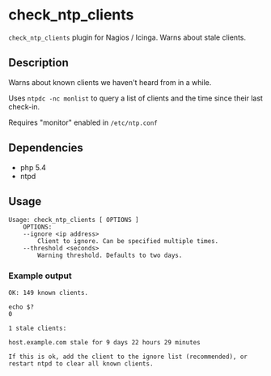 # check_ntp_clients
`check_ntp_clients` plugin for Nagios / Icinga. Warns about stale clients.

## Description
Warns about known clients we haven't heard from in a while.

Uses `ntpdc -nc monlist` to query a list of clients and the time since their last check-in.

Requires "monitor" enabled in `/etc/ntp.conf`


## Dependencies
* php 5.4
* ntpd

## Usage
```
Usage: check_ntp_clients [ OPTIONS ]
	OPTIONS:
	--ignore <ip address>
		Client to ignore. Can be specified multiple times.
	--threshold <seconds>
		Warning threshold. Defaults to two days.
```

### Example output
```
OK: 149 known clients.

echo $?
0
```

```
1 stale clients:

host.example.com stale for 9 days 22 hours 29 minutes

If this is ok, add the client to the ignore list (recommended), or restart ntpd to clear all known clients.
```

